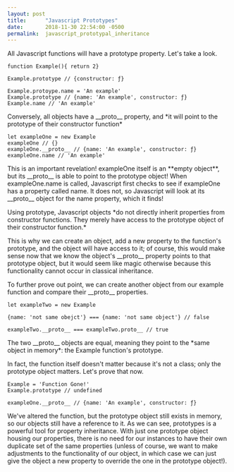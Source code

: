 ```yaml
---
layout: post
title:      "Javascript Prototypes"
date:       2018-11-30 22:54:00 -0500
permalink:  javascript_prototypal_inheritance
---
```



<p>All Javascript functions will have a prototype property. Let's take a look. 
</p>

```
function Example(){ return 2} 

Example.prototype // {constructor: ƒ}   

Example.protoype.name = 'An example' 
Example.prototype // {name: 'An example', constructor: ƒ}  
Example.name // 'An example'
```
<p>
Conversely, all objects have a __proto__ property, and *it will point to the prototype of their constructor function*  
</p>

```
let exampleOne = new Example 
exampleOne // {}
exampleOne.__proto__ // {name: 'An example', constructor: ƒ} 
exampleOne.name // 'An example'
```

<p>
This is an important revelation! exampleOne itself is an **empty object**, but its __proto__ is able to point to the prototype object! When exampleOne.name is called, Javascript first checks to see if exampleOne has a property called name. It does not, so Javascript will look at its __proto__ object for the name property, which it finds! 
<p>
Using prototype, Javascript objects *do not directly inherit properties from constructor functions. They merely have access to the prototype object of their constructor function.* 
</p>
This is why we can create an object, add a new property to the function's prototype, and the object will have access to it; of course, this would make sense now that we know the object's __proto__ property points to that prototype object, but it would seem like magic otherwise because this functionality cannot occur in classical inheritance. 
</p> 

<p>
To further prove out point, we can create another object from our example function and compare their __proto__ properties. 
</p>

```
let exampleTwo = new Example 

{name: 'not same obejct'} === {name: 'not same object'} // false

exampleTwo.__proto__ === exampleTwo.proto__ // true
```

<p>
The two __proto__ objects are equal, meaning they point to the *same object in memory*: the Example function's prototype. 

In fact, the function itself doesn't matter because it's not a class; only the prototype object matters. Let's prove that now. 
</p>

```
Example = 'Function Gone!' 
Example.prototype // undefined  

exampleOne.__proto__ // {name: 'An example', constructor: ƒ}
```

<p> 
We've altered the function, but the prototype object still exists in memory, so our objects still have a reference to it. As we can see, prototypes is a powerful tool for property inheritance. With just one prototype object housing our properties, there is no need for our instances to have their own duplicate set of the same properties (unless of course, we want to make adjustments to the functionality of our object, in which case we can just give the object a new property to override the one in the prototype object!). 
</p>







